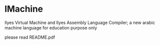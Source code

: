 # IMachine
Ilyes Virtual Machine and Ilyes Assembly Language Compiler; a new arabic machine language for education purpose only

please read README.pdf
